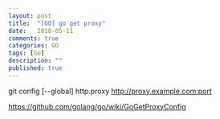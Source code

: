 ```yaml
---
layout: post
title:  "[GO] go get proxy"
date:   2018-05-11
comments: true
categories: GO
tags: [Go]
description: ""
published: true
---
```


git config [--global] http.proxy http://proxy.example.com:port

https://github.com/golang/go/wiki/GoGetProxyConfig
